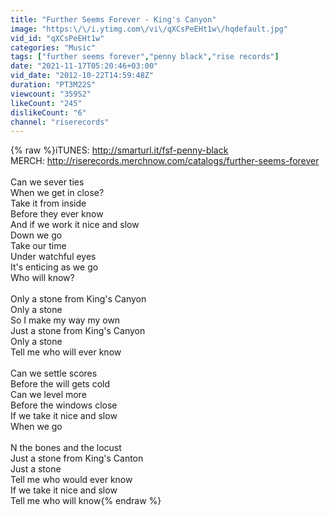 ```yaml
---
title: "Further Seems Forever - King's Canyon"
image: "https:\/\/i.ytimg.com\/vi\/qXCsPeEHt1w\/hqdefault.jpg"
vid_id: "qXCsPeEHt1w"
categories: "Music"
tags: ["further seems forever","penny black","rise records"]
date: "2021-11-17T05:20:46+03:00"
vid_date: "2012-10-22T14:59:48Z"
duration: "PT3M22S"
viewcount: "35952"
likeCount: "245"
dislikeCount: "6"
channel: "riserecords"
---
```

{% raw %}iTUNES: <a rel="nofollow" target="blank" href="http://smarturl.it/fsf-penny-black">http://smarturl.it/fsf-penny-black</a><br />MERCH: <a rel="nofollow" target="blank" href="http://riserecords.merchnow.com/catalogs/further-seems-forever">http://riserecords.merchnow.com/catalogs/further-seems-forever</a><br /><br />Can we sever ties<br />When we get in close?<br />Take it from inside<br />Before they ever know<br />And if we work it nice and slow<br />Down we go<br />Take our time<br />Under watchful eyes<br />It's enticing as we go<br />Who will know?<br /><br />Only a stone from King's Canyon<br />Only a stone<br />So I make my way my own<br />Just a stone from King's Canyon<br />Only a stone<br />Tell me who will ever know<br /><br />Can we settle scores<br />Before the will gets cold<br />Can we level more<br />Before the windows close<br />If we take it nice and slow<br />When we go<br /><br />N the bones and the locust<br />Just a stone from King's Canton<br />Just a stone<br />Tell me who would ever know<br />If we take it nice and slow<br />Tell me who will know{% endraw %}
